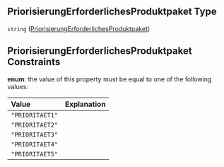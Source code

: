 ## PriorisierungErforderlichesProduktpaket Type

`string` ([PriorisierungErforderlichesProduktpaket](priorisierungerforderlichesproduktpaket.md))

## PriorisierungErforderlichesProduktpaket Constraints

**enum**: the value of this property must be equal to one of the following values:

| Value           | Explanation |
| :-------------- | :---------- |
| `"PRIORITAET1"` |             |
| `"PRIORITAET2"` |             |
| `"PRIORITAET3"` |             |
| `"PRIORITAET4"` |             |
| `"PRIORITAET5"` |             |
